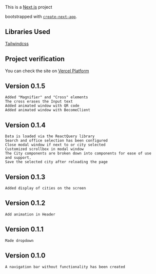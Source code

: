 This is a [Next.js](https://nextjs.org) project

bootstrapped with [`create-next-app`](https://nextjs.org/docs/app/api-reference/cli/create-next-app).

## Libraries Used

[Tailwindcss](https://tailwindcss.com)

## Project verification

You can check the site on [Vercel Platform](https://gazprom-bank.vercel.app/)

## Version 0.1.5

    Added "Magnifier" and "Cross" elements
    The cross erases the Input text
    Added animated window with QR code
    Added animated window with BecomeClient

## Version 0.1.4

    Data is loaded via the ReactQuery library
    Search and office selection has been configured
    Close modal window if next to or city selected
    Customized scrollbox in modal window
    The City components are broken down into components for ease of use and support.
    Save the selected city after reloading the page

## Version 0.1.3

    Added display of cities on the screen

## Version 0.1.2

    Add animation in Header

## Version 0.1.1

    Made dropdown

## Version 0.1.0

    A navigation bar without functionality has been created
